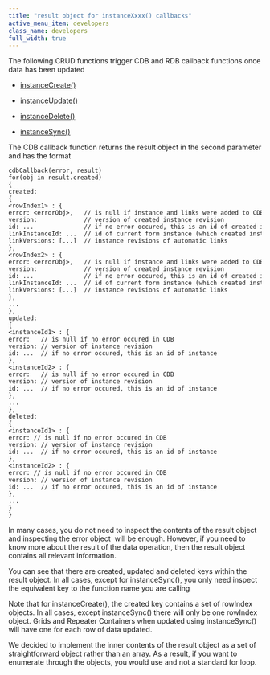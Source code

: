 ```yaml
---
title: "result object for instanceXxxx() callbacks"
active_menu_item: developers
class_name: developers
full_width: true
---
```



The following CRUD functions trigger CDB and RDB callback functions once data has been updated

 - [instanceCreate()](../instance-data-functions/instancecreate)

 - [instanceUpdate()](../instance-data-functions/instancesave)

 - [instanceDelete()](../instance-data-functions/instancedelete)

 - [instanceSync()](../instance-data-functions/instancesync)

The CDB callback function returns the result object in the second parameter and has the format

    cdbCallback(error, result)
    for(obj in result.created)
    {
    created:
    {
    <rowIndex1> : {
    error: <errorObj>,   // is null if instance and links were added to CDB
    version:             // version of created instance revision
    id: ...              // if no error occured, this is an id of created instance
    linkInstanceId: ...  // id of current form instance (which created instance may be linked to
    linkVersions: [...]  // instance revisions of automatic links
    },
    <rowIndex2> : {
    error: <errorObj>,   // is null if instance and links were added to CDB
    version:             // version of created instance revision
    id: ...              // if no error occured, this is an id of created instance
    linkInstanceId: ...  // id of current form instance (which created instance may be linked to
    linkVersions: [...]  // instance revisions of automatic links
    },
    ...
    },
    updated:
    {
    <instanceId1> : {
    error:   // is null if no error occured in CDB
    version: // version of instance revision
    id: ...  // if no error occured, this is an id of instance
    },
    <instanceId2> : {
    error:   // is null if no error occured in CDB
    version: // version of instance revision
    id: ...  // if no error occured, this is an id of instance
    },
    ...
    },
    deleted:
    {
    <instanceId1> : {
    error: // is null if no error occured in CDB
    version: // version of instance revision
    id: ...  // if no error occured, this is an id of instance
    },
    <instanceId2> : {
    error: // is null if no error occured in CDB
    version: // version of instance revision
    id: ...  // if no error occured, this is an id of instance
    },
    ...
    }
    }
   

In many cases, you do not need to inspect the contents of the result object and inspecting the error object  will be enough. However, if you need to know more about the result of the data operation, then the result object contains all relevant information.

You can see that there are created, updated and deleted keys within the result object. In all cases, except for instanceSync(), you only need inspect the equivalent key to the function name you are calling

Note that for instanceCreate(), the created key contains a set of rowIndex objects. In all cases, except instanceSync() there will only be one rowIndex object. Grids and Repeater Containers when updated using instanceSync() will have one for each row of data updated.

We decided to implement the inner contents of the result object as a set of straightforward object rather than an array. As a result, if you want to enumerate through the objects, you would use and not a standard for loop.

